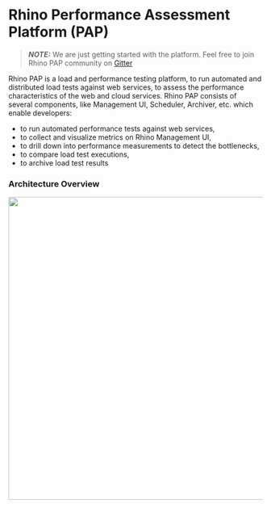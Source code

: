 # Rhino Performance Assessment Platform (PAP)

> **_NOTE:_** We are just getting started with the platform. Feel free to join Rhino PAP community on [Gitter](https://gitter.im/ryos-io/Rhino)

Rhino PAP is a load and performance testing platform, to run automated and distributed load tests against web services, 
to assess the performance characteristics of the web and cloud services. Rhino PAP consists of several components, like Management UI, Scheduler, 
Archiver, etc. which enable developers:

* to run automated performance tests against web services, 
* to collect and visualize metrics on Rhino Management UI, 
* to drill down into performance measurements to detect the bottlenecks, 
* to compare load test executions, 
* to archive load test results

### Architecture Overview


<p align="center">
  <img src="https://github.com/ryos-io/Rhino-PAP/blob/master/system_arch.png"  width="600"/>
</p>
